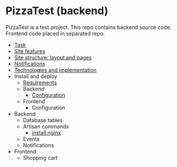 # PizzaTest (backend)

PizzaTest is a test project.
This repo contains backend source code.
Frontend code placed in separated repo.

* [Task](doc/task.md)
* [Site features](doc/features.md)
* [Site structure: layout and pages](doc/pages.md)
* [Notifications](doc/notifications.md)
* [Technologies and implementation](doc/tech.md)
* Install and deploy
    * [Requirements](doc/requirements.md)
    * Backend
        * [Configuration](doc/backend/config.md)
    * Frontend
        * Configuration
* Backend
    * Database tables
    * Artisan commands
        * [install:nginx](doc/backend/artisan/install_nginx.md)
    * Events
    * Notifications
* Frontend
    * Shopping cart

